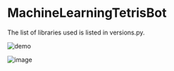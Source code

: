 # MachineLearningTetrisBot

The list of libraries used is listed in versions.py.

![demo](https://github.com/Penguins478/MachineLearningTetrisBot/assets/19849726/8c3753da-7f06-4c20-a899-839bcda149e8)

![image](https://github.com/Penguins478/MachineLearningTetrisBot/assets/19849726/671ef198-910b-4a65-b921-57fc07d5efd7)

